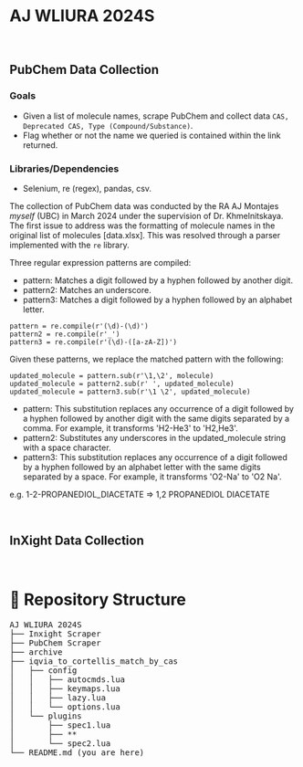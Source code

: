 # AJ WLIURA 2024S

<br>

## PubChem Data Collection

### Goals

- Given a list of molecule names, scrape PubChem and collect data `CAS, Deprecated CAS, Type (Compound/Substance)`.
- Flag whether or not the name we queried is contained within the link returned.

### Libraries/Dependencies

- Selenium, re (regex), pandas, csv.

The collection of PubChem data was conducted by the RA AJ Montajes _myself_ (UBC) in March 2024 under the supervision of Dr. Khmelnitskaya. The first issue to address was the formatting of molecule names in the original list of molecules [data.xlsx]. This was resolved through a parser implemented with the `re` library.

Three regular expression patterns are compiled:

- pattern: Matches a digit followed by a hyphen followed by another digit.
- pattern2: Matches an underscore.
- pattern3: Matches a digit followed by a hyphen followed by an alphabet letter.

```
pattern = re.compile(r'(\d)-(\d)')
pattern2 = re.compile(r'_')
pattern3 = re.compile(r'(\d)-([a-zA-Z])')
```

Given these patterns, we replace the matched pattern with the following:

```
updated_molecule = pattern.sub(r'\1,\2', molecule)
updated_molecule = pattern2.sub(r' ', updated_molecule)
updated_molecule = pattern3.sub(r'\1 \2', updated_molecule)
```

- pattern: This substitution replaces any occurrence of a digit followed by a hyphen followed by another digit with the same digits separated by a comma. For example, it transforms 'H2-He3' to 'H2,He3'.
- pattern2: Substitutes any underscores in the updated_molecule string with a space character.
- pattern3: This substitution replaces any occurrence of a digit followed by a hyphen followed by an alphabet letter with the same digits separated by a space. For example, it transforms 'O2-Na' to 'O2 Na'.

e.g. 1-2-PROPANEDIOL_DIACETATE => 1,2 PROPANEDIOL DIACETATE

<br>

## InXight Data Collection

<br>

# 📂 Repository Structure

<pre>
AJ WLIURA 2024S
├── Inxight Scraper 
├── PubChem Scraper 
├── archive
├── iqvia_to_cortellis_match_by_cas
│   ├── config
│   │   ├── autocmds.lua
│   │   ├── keymaps.lua
│   │   ├── lazy.lua
│   │   └── options.lua
│   └── plugins
│       ├── spec1.lua
│       ├── **
│       └── spec2.lua
└── README.md (you are here)
</pre>
